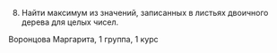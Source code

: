 8. Найти максимум из значений, записанных в листьях двоичного дерева для целых чисел.

Воронцова Маргарита, 1 группа, 1 курс
